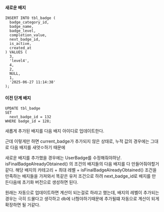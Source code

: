 #### 새로운 배지
```
INSERT INTO tbl_badge (
  badge_category_id,
  badge_name,
  badge_level,
  completion_value,
  next_badge_id,
  is_active,
  created_at
) VALUES (
  3,
  'level4',
  4,
  2,
  NULL,
  1,
  '2025-06-27 11:14:38'
);
```

#### 이전 단계 배지
```
UPDATE tbl_badge
SET
  next_badge_id = 132
WHERE badge_id = 128;
```
새롭게 추가된 배지를 다음 배지 아이디로 업데이트한다.

근데 이렇게만 하면 
current_badge가 추가되지 않은 상태로, 누적 값의 경우에는 그대로 다음 배지를 새엇ㅇ하기 때문에

새로운 배지를 추가했을 경우에는
UserBadge를 수정해줘야하낟.
isFinalBadgeAlreadyObtained() 의 조건의 배지들의 다음 배지를 다 만들어줘야할거같다.
해당 배지의 카테고리 + 최대 레벨 + isFinalBadgeAlreadyObtained() 조건을 만족하는 배지들을 가져와서
똑같은 유저 조건으로 하려 next_badge_id로 배지를 만든다음에  초기화 버전으로 생성하면 된다.



원래는 자동으로 업데이트하면 계산이 되는걸로 하랴고 했는데, 배지의 레벨이 추가되는 경우는 극히 드물다고 생각하고 db에 너헝야하기때문에 추가될떄 자동으로 계산이 되게 확장하면 될 거같다.